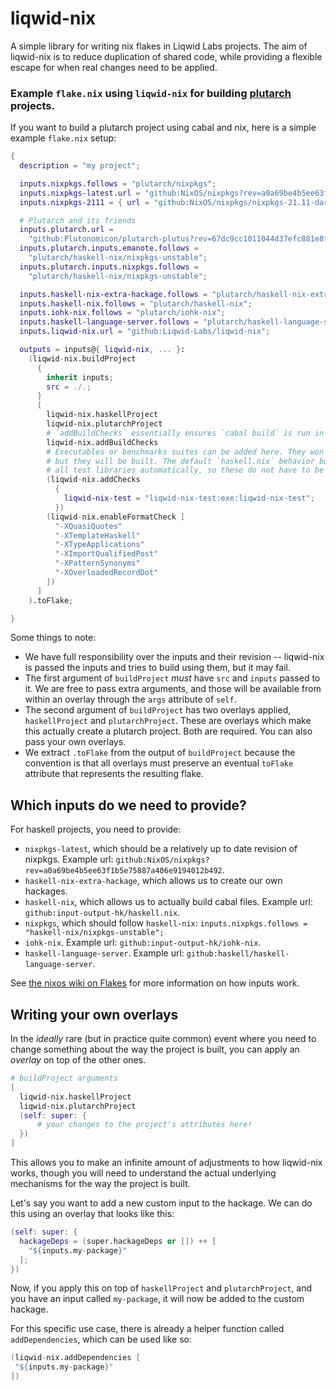 # liqwid-nix

A simple library for writing nix flakes in Liqwid Labs projects. The aim of liqwid-nix is to reduce duplication of shared code, while providing a flexible escape for when real changes need to be applied.

### Example `flake.nix` using `liqwid-nix` for building [plutarch](https://github.com/Plutonomicon/plutarch-plutus) projects.

If you want to build a plutarch project using cabal and nix, here is a simple example `flake.nix` setup:

```nix
{
  description = "my project";

  inputs.nixpkgs.follows = "plutarch/nixpkgs";
  inputs.nixpkgs-latest.url = "github:NixOS/nixpkgs?rev=a0a69be4b5ee63f1b5e75887a406e9194012b492";
  inputs.nixpkgs-2111 = { url = "github:NixOS/nixpkgs/nixpkgs-21.11-darwin"; };

  # Plutarch and its friends
  inputs.plutarch.url =
    "github:Plutonomicon/plutarch-plutus?rev=67dc9cc1011044d37efc881e8f2ee491b7b8488a";
  inputs.plutarch.inputs.emanote.follows =
    "plutarch/haskell-nix/nixpkgs-unstable";
  inputs.plutarch.inputs.nixpkgs.follows =
    "plutarch/haskell-nix/nixpkgs-unstable";

  inputs.haskell-nix-extra-hackage.follows = "plutarch/haskell-nix-extra-hackage";
  inputs.haskell-nix.follows = "plutarch/haskell-nix";
  inputs.iohk-nix.follows = "plutarch/iohk-nix";
  inputs.haskell-language-server.follows = "plutarch/haskell-language-server";
  inputs.liqwid-nix.url = "github:Liqwid-Labs/liqwid-nix";

  outputs = inputs@{ liqwid-nix, ... }:
    (liqwid-nix.buildProject
      {
        inherit inputs;
        src = ./.;
      }
      [
        liqwid-nix.haskellProject
        liqwid-nix.plutarchProject
        # `addBuildChecks` essentially ensures `cabal build` is run in checks.
        liqwid-nix.addBuildChecks
        # Executables or benchmarks suites can be added here. They won't be run,
        # but they will be built. The default `haskell.nix` behavior builds and runs 
        # all test libraries automatically, so these do not have to be included.
        (liqwid-nix.addChecks
          {
            liqwid-nix-test = "liqwid-nix-test:exe:liqwid-nix-test";
          })
        (liqwid-nix.enableFormatCheck [
          "-XQuasiQuotes"
          "-XTemplateHaskell"
          "-XTypeApplications"
          "-XImportQualifiedPost"
          "-XPatternSynonyms"
          "-XOverloadedRecordDot"
        ])		
      ]
    ).toFlake;

}
```

Some things to note:
- We have full responsibility over the inputs and their revision -- liqwid-nix is passed the inputs and tries to build using them, but it may fail.
- The first argument of `buildProject` _must_ have `src` and `inputs` passed to it. We are free to pass extra arguments, and those will be available from within an overlay through the `args` attribute of `self`.
- The second argument of `buildProject` has two overlays applied, `haskellProject` and `plutarchProject`. These are overlays which make this actually create a plutarch project. Both are required. You can also pass your own overlays.
- We extract `.toFlake` from the output of `buildProject` because the convention is that all overlays must preserve an eventual `toFlake` attribute that represents the resulting flake. 

## Which inputs do we need to provide?

For haskell projects, you need to provide:
- `nixpkgs-latest`, which should be a relatively up to date revision of nixpkgs. Example url: `github:NixOS/nixpkgs?rev=a0a69be4b5ee63f1b5e75887a406e9194012b492`.
- `haskell-nix-extra-hackage`, which allows us to create our own hackages.
- `haskell-nix`, which allows us to actually build cabal files. Example url: `github:input-output-hk/haskell.nix`.
- `nixpkgs`, which should follow `haskell-nix`: `inputs.nixpkgs.follows = "haskell-nix/nixpkgs-unstable";`
- `iohk-nix`. Example url: `github:input-output-hk/iohk-nix`.
- `haskell-language-server`. Example url: `github:haskell/haskell-language-server`.

See [the nixos wiki on Flakes](https://nixos.wiki/wiki/Flakes) for more information on how inputs work.

## Writing your own overlays

In the _ideally_ rare (but in practice quite common) event where you need to change something about the way the project is built, you can apply an _overlay_ on top of the other ones. 

```nix
# buildProject arguments
[
  liqwid-nix.haskellProject
  liqwid-nix.plutarchProject
  (self: super: {
      # your changes to the project's attributes here!
  })
]
```

This allows you to make an infinite amount of adjustments to how liqwid-nix works, though you will need to understand the actual underlying mechanisms for the way the project is built.

Let's say you want to add a new custom input to the hackage. We can do this using an overlay that looks like this:

```nix
(self: super: {
  hackageDeps = (super.hackageDeps or []) ++ [
    "${inputs.my-package}"
  ];
})
```

Now, if you apply this on top of `haskellProject` and `plutarchProject`, and you have an input called `my-package`, it will now be added to the custom hackage.

For this specific use case, there is already a helper function called `addDependencies`, which can be used like so:

```nix
(liqwid-nix.addDependencies [
 "${inputs.my-package}"
])
```
